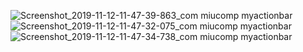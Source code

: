 ![Screenshot_2019-11-12-11-47-39-863_com miucomp myactionbar](https://user-images.githubusercontent.com/24388499/69528654-44fffd80-0fa1-11ea-8e2b-9b5d99afd7a1.png)
![Screenshot_2019-11-12-11-47-32-075_com miucomp myactionbar](https://user-images.githubusercontent.com/24388499/69528655-45989400-0fa1-11ea-827e-2045fed0667f.png)
![Screenshot_2019-11-12-11-47-34-738_com miucomp myactionbar](https://user-images.githubusercontent.com/24388499/69528656-45989400-0fa1-11ea-84f4-4c3ee192b918.png)
